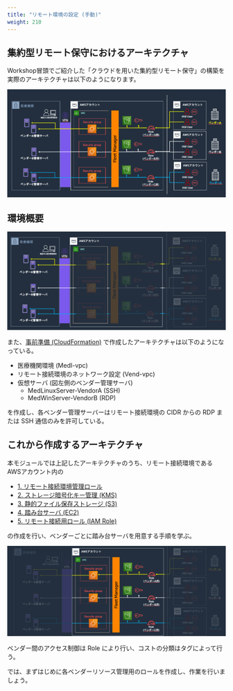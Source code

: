 ```yaml
---
title: "リモート環境の設定 (手動)"
weight: 210
---
```


## 集約型リモート保守におけるアーキテクチャ

Workshop冒頭でご紹介した「クラウドを用いた集約型リモート保守」の構築を実際のアーキテクチャは以下のようになります。

![arch-overview](/static/02_RemoteSettingHand/02_detail_arch.png)

## 環境概要
![arch-prereq](/static/02_RemoteSettingHand/02_prereq_arch.png)

また、[事前準備 (CloudFormation)](../01_PreReq/01_04_CFn/index.md) で作成したアーキテクチャは以下のようになっている。

- 医療機関環境 (MedI-vpc)
- リモート接続環境のネットワーク設定 (Vend-vpc)
- 仮想サーバ (図左側のベンダー管理サーバ) 
  - MedLinuxServer-VendorA (SSH)
  - MedWinServer-VendorB (RDP)

を作成し、各ベンダー管理サーバーはリモート接続環境の CIDR からの RDP または SSH 通信のみを許可している。



## これから作成するアーキテクチャ
本モジュールでは上記したアーキテクチャのうち、リモート接続環境であるAWSアカウント内の

- [1. リモート接続環境管理ロール](./02_01_AdminSetting/index.md)
- [2. ストレージ暗号化キー管理 (KMS)](./02_02_KMS/index.md)
- [3. 静的ファイル保存ストレージ (S3)](./02_03_S3/index.md)
- [4. 踏み台サーバ (EC2)](./02_04_EC2/index.md)
- [5. リモート接続用ロール (IAM Role)](./02_05_ConnectRole/index.md)

の作成を行い、ベンダーごとに踏み台サーバを用意する手順を学ぶ。

![arch-remote](/static/02_RemoteSettingHand/02_remote_setting.png)

ベンダー間のアクセス制御は Role により行い、コストの分類はタグによって行う。

では、まずはじめに各ベンダーリソース管理用のロールを作成し、作業を行いましょう。
